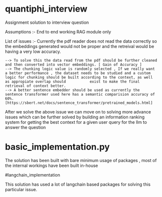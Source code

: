 # quantiphi_interview
Assignment solution to interview question

Assumptions :- End to end working RAG module only

List of issues :- 
 Currently the pdf reader does not read the data correctly so the embeddings generated would not be proper and the retreival would be having a very low accuracy.

    --> To solve this the data read from the pdf should be further cleaned and then converted into vector embeddings. [ Gain of Accuracy ]
    --> The chunking logic value is randomly selected , If we really want a better performance , the dataset needs to be studied and a custom logic for chunking should be built according to the context, as well as appropiate overlap should           exist to make the final retrieval of context better.
    --> A better sentence embedder should be used as currently the sentence transformer used here has a semantic comparision accuracy of 60%. [https://sbert.net/docs/sentence_transformer/pretrained_models.html]

After  we solve the above issue we can move on to solving more advance issues which can be further solved by building an information ranking system for getting the best context for a given user query for the llm to answer the question

  
# basic_implementation.py

The solution has been built with bare minimum usage of packages , most of the internal workings have been built in-house

#langchain_implementation

This solution has used a lot of langchain based packages for solving this particular issue.
